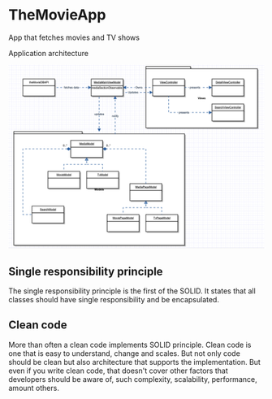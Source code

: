 # TheMovieApp
App that fetches movies and TV shows


Application architecture

![alt text](architecture.png)

## Single responsibility principle
The single responsibility principle is the first of the SOLID. It states that all classes should have single responsibility and be encapsulated. 

## Clean code
More than often a clean code implements SOLID principle. Clean code is one that is easy to understand, change and scales. But not only code should be clean but also architecture that supports the implementation. 
But even if you write clean code, that doesn't cover other factors that developers should be aware of, such complexity, scalability, performance, amount others.